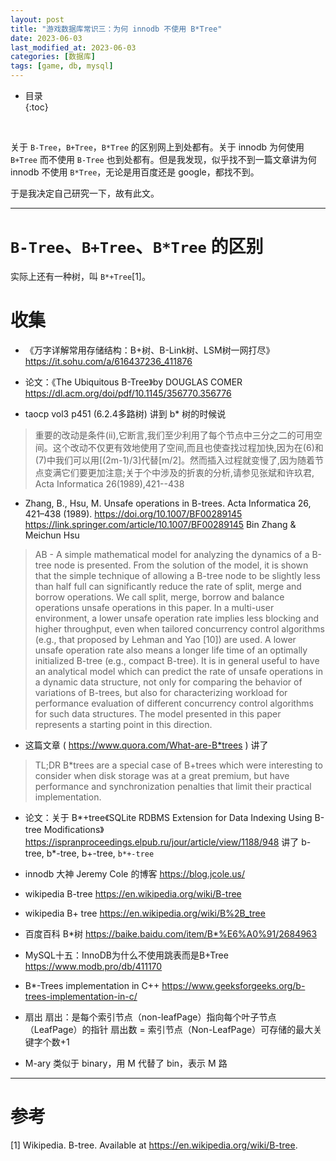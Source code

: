 ```yaml
---
layout: post
title: "游戏数据库常识三：为何 innodb 不使用 B*Tree"
date: 2023-06-03
last_modified_at: 2023-06-03
categories: [数据库]
tags: [game, db, mysql]
---
```


* 目录  
{:toc}
<br/>

关于 `B-Tree`，`B+Tree`，`B*Tree` 的区别网上到处都有。关于 innodb 为何使用 `B+Tree` 而不使用 `B-Tree` 也到处都有。但是我发现，似乎找不到一篇文章讲为何 innodb 不使用 `B*Tree`，无论是用百度还是 google，都找不到。   

于是我决定自己研究一下，故有此文。  

---

# `B-Tree`、`B+Tree`、`B*Tree` 的区别

实际上还有一种树，叫 `B*+Tree`[1]。


# 收集

* 《万字详解常用存储结构：B+树、B-Link树、LSM树一网打尽》
https://it.sohu.com/a/616437236_411876


* 论文：《The Ubiquitous B-Tree》by DOUGLAS COMER 
https://dl.acm.org/doi/pdf/10.1145/356770.356776


* taocp vol3 p451 (6.2.4多路树)
讲到 b* 树的时候说
>重要的改动是条件(ii),它断言,我们至少利用了每个节点中三分之二的可用空间。这个改动不仅更有效地使用了空间,而且也使查找过程加快,因为在(6)和(7)中我们可以用[(2m-1)/3]代替[m/2]。然而插入过程就变慢了,因为随着节点变满它们要更加注意;关于个中涉及的折衷的分析,请参见张斌和许玖君, Acta Informatica 26(1989),421--438


* Zhang, B., Hsu, M. Unsafe operations in B-trees. Acta Informatica 26, 421–438 (1989). https://doi.org/10.1007/BF00289145
https://link.springer.com/article/10.1007/BF00289145
Bin Zhang & Meichun Hsu

>AB  - A simple mathematical model for analyzing the dynamics of a B-tree node is presented. From the solution of the model, it is shown that the simple technique of allowing a B-tree node to be slightly less than half full can significantly reduce the rate of split, merge and borrow operations. We call split, merge, borrow and balance operations unsafe operations in this paper. In a multi-user environment, a lower unsafe operation rate implies less blocking and higher throughput, even when tailored concurrency control algorithms (e.g., that proposed by Lehman and Yao [10]) are used. A lower unsafe operation rate also means a longer life time of an optimally initialized B-tree (e.g., compact B-tree). It is in general useful to have an analytical model which can predict the rate of unsafe operations in a dynamic data structure, not only for comparing the behavior of variations of B-trees, but also for characterizing workload for performance evaluation of different concurrency control algorithms for such data structures. The model presented in this paper represents a starting point in this direction.


* 这篇文章 ( https://www.quora.com/What-are-B*trees ) 讲了
>TL;DR B*trees are a special case of B+trees which were interesting to consider when disk storage was at a great premium, but have performance and synchronization penalties that limit their practical implementation.  


* 论文：关于 B*+tree《SQLite RDBMS Extension for Data Indexing Using B-tree Modifications》
https://ispranproceedings.elpub.ru/jour/article/view/1188/948
讲了 b-tree, b*-tree, b+-tree, `b*+-tree`  


* innodb 大神 Jeremy Cole 的博客
https://blog.jcole.us/


* wikipedia B-tree
https://en.wikipedia.org/wiki/B-tree


* wikipedia B+ tree
https://en.wikipedia.org/wiki/B%2B_tree


* 百度百科 B*树
https://baike.baidu.com/item/B*%E6%A0%91/2684963


* MySQL十五：InnoDB为什么不使用跳表而是B+Tree
https://www.modb.pro/db/411170


* B*-Trees implementation in C++
https://www.geeksforgeeks.org/b-trees-implementation-in-c/


* 扇出
扇出：是每个索引节点（non-leafPage）指向每个叶子节点（LeafPage）的指针
扇出数 = 索引节点（Non-LeafPage）可存储的最大关键字个数+1


* M-ary 类似于 binary，用 M 代替了 bin，表示 M 路

---

# 参考

[1] Wikipedia. B-tree. Available at https://en.wikipedia.org/wiki/B-tree.   